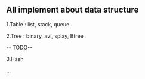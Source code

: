 ## All implement about data structure

1.Table : list, stack, queue

2.Tree : binary, avl, splay, Btree

-- TODO--

3.Hash

...
